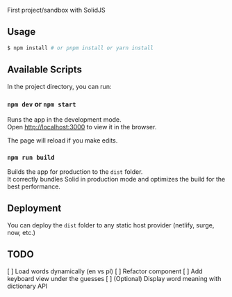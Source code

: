 First project/sandbox with SolidJS

## Usage

```bash
$ npm install # or pnpm install or yarn install
```

## Available Scripts

In the project directory, you can run:

### `npm dev` or `npm start`

Runs the app in the development mode.<br>
Open [http://localhost:3000](http://localhost:3000) to view it in the browser.

The page will reload if you make edits.<br>

### `npm run build`

Builds the app for production to the `dist` folder.<br>
It correctly bundles Solid in production mode and optimizes the build for the best performance.

## Deployment

You can deploy the `dist` folder to any static host provider (netlify, surge, now, etc.)

## TODO
[ ] Load words dynamically (en vs pl)
[ ] Refactor <Word /> component
[ ] Add keyboard view under the guesses
[ ] (Optional) Display word meaning with dictionary API